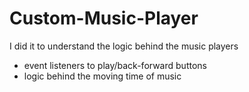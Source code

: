 # Custom-Music-Player
I did it to understand the logic behind the music players
- event listeners to play/back-forward buttons
- logic behind the moving time of music
